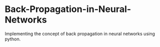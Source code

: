 # Back-Propagation-in-Neural-Networks
Implementing the concept of back propagation in neural networks using python. 
